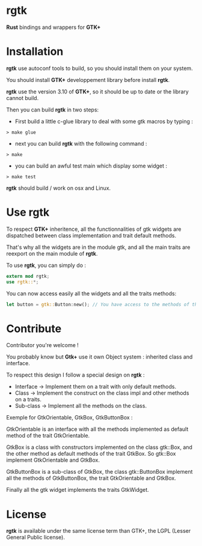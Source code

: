 rgtk
====

__Rust__ bindings and wrappers for __GTK+__


Installation
============

__rgtk__ use autoconf tools to build, so you should install them on your system.

You should install __GTK+__ developpement library before install __rgtk__.

__rgtk__ use the version 3.10 of __GTK+__, so it should be up to date or the library cannot build.

Then you can build __rgtk__ in two steps: 

* First build a little c-glue library to deal with some gtk macros by typing :

```Shell
> make glue
```

* next you can build __rgtk__ with the following command :

```Shell
> make 
```

* you can build an awful test main which display some widget :

```Shell
> make test
```

__rgtk__ should build / work on osx and Linux.


Use __rgtk__
============

To respect __GTK+__ inheritence, all the functionnalities of gtk widgets are dispatched between class implementation and trait default methods.

That's why all the widgets are in the module gtk, and all the main traits are reexport on the main module of __rgtk__.

To use __rgtk__, you can simply do :

```Rust
extern mod rgtk;
use rgtk::*;
```

You can now access easily all the widgets and all the traits methods:

```Rust
let button = gtk::Button:new(); // You have access to the methods of the button and all the method of the trait GtkButton.
```


Contribute
==========

Contributor you're welcome !

You probably know but __Gtk+__ use it own Object system : inherited class and interface.

To respect this design I follow a special design on __rgtk__ :

* Interface -> Implement them on a trait with only default methods.
* Class -> Implement the construct on the class impl and other methods on a traits.
* Sub-class -> Implement all the methods on the class.

Exemple for GtkOrientable, GtkBox, GtkButtonBox :

GtkOrientable is an interface with all the methods implemented as default method of the trait GtkOrientable.

GtkBox is a class with constructors implemented on the class gtk::Box, and the other method as default methods of the trait GtkBox. So gtk::Box implement GtkOrientable and GtkBox.

GtkButtonBox is a sub-class of GtkBox, the class gtk::ButtonBox implement all the methods of GtkButtonBox, the trait GtkOrientable and GtkBox.

Finally all the gtk widget implements the traits GtkWidget.

License
=======

__rgtk__ is available under the same license term than GTK+, the LGPL (Lesser General Public license). 